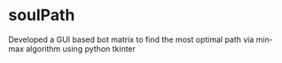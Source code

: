 # soulPath
Developed a GUI based bot matrix to find the most optimal path via min-max algorithm using python tkinter 
